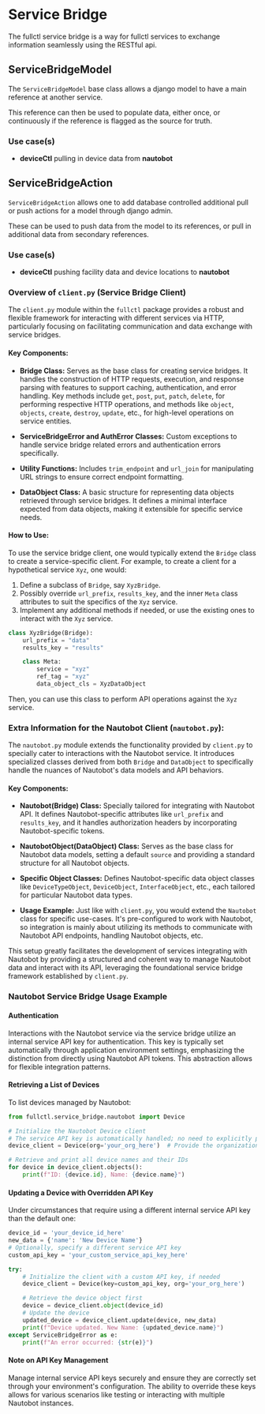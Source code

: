 # Service Bridge

The fullctl service bridge is a way for fullctl services to exchange information seamlessly using the RESTful api.

## ServiceBridgeModel

The `ServiceBridgeModel` base class allows a django model to have a main reference at another service.

This reference can then be used to populate data, either once, or continuously if the reference is flagged as the
source for truth.

### Use case(s)

- **deviceCtl** pulling in device data from **nautobot**

## ServiceBridgeAction

`ServiceBridgeAction` allows one to add database controlled additional pull or push actions for a model through django admin.

These can be used to push data from the model to its references, or pull in additional data from secondary references.

### Use case(s)

- **deviceCtl** pushing facility data and device locations to **nautobot**

### Overview of `client.py` (Service Bridge Client)

The `client.py` module within the `fullctl` package provides a robust and flexible framework for interacting with different services via HTTP, particularly focusing on facilitating communication and data exchange with service bridges.

#### Key Components:

- **Bridge Class:** Serves as the base class for creating service bridges. It handles the construction of HTTP requests, execution, and response parsing with features to support caching, authentication, and error handling. Key methods include `get`, `post`, `put`, `patch`, `delete`, for performing respective HTTP operations, and methods like `object`, `objects`, `create`, `destroy`, `update`, etc., for high-level operations on service entities.
- **ServiceBridgeError and AuthError Classes:** Custom exceptions to handle service bridge related errors and authentication errors specifically.

- **Utility Functions:** Includes `trim_endpoint` and `url_join` for manipulating URL strings to ensure correct endpoint formatting.

- **DataObject Class:** A basic structure for representing data objects retrieved through service bridges. It defines a minimal interface expected from data objects, making it extensible for specific service needs.

#### How to Use:

To use the service bridge client, one would typically extend the `Bridge` class to create a service-specific client. For example, to create a client for a hypothetical service `Xyz`, one would:

1. Define a subclass of `Bridge`, say `XyzBridge`.
2. Possibly override `url_prefix`, `results_key`, and the inner `Meta` class attributes to suit the specifics of the `Xyz` service.
3. Implement any additional methods if needed, or use the existing ones to interact with the `Xyz` service.

```python
class XyzBridge(Bridge):
    url_prefix = "data"
    results_key = "results"

    class Meta:
        service = "xyz"
        ref_tag = "xyz"
        data_object_cls = XyzDataObject
```

Then, you can use this class to perform API operations against the `Xyz` service.

### Extra Information for the Nautobot Client (`nautobot.py`):

The `nautobot.py` module extends the functionality provided by `client.py` to specially cater to interactions with the Nautobot service. It introduces specialized classes derived from both `Bridge` and `DataObject` to specifically handle the nuances of Nautobot's data models and API behaviors.

#### Key Components:

- **Nautobot(Bridge) Class:** Specially tailored for integrating with Nautobot API. It defines Nautobot-specific attributes like `url_prefix` and `results_key`, and it handles authorization headers by incorporating Nautobot-specific tokens.

- **NautobotObject(DataObject) Class:** Serves as the base class for Nautobot data models, setting a default `source` and providing a standard structure for all Nautobot objects.

- **Specific Object Classes:** Defines Nautobot-specific data object classes like `DeviceTypeObject`, `DeviceObject`, `InterfaceObject`, etc., each tailored for particular Nautobot data types.

- **Usage Example:** Just like with `client.py`, you would extend the `Nautobot` class for specific use-cases. It's pre-configured to work with Nautobot, so integration is mainly about utilizing its methods to communicate with Nautobot API endpoints, handling Nautobot objects, etc.

This setup greatly facilitates the development of services integrating with Nautobot by providing a structured and coherent way to manage Nautobot data and interact with its API, leveraging the foundational service bridge framework established by `client.py`.

### Nautobot Service Bridge Usage Example

#### Authentication

Interactions with the Nautobot service via the service bridge utilize an internal service API key for authentication. This key is typically set automatically through application environment settings, emphasizing the distinction from directly using Nautobot API tokens. This abstraction allows for flexible integration patterns.

#### Retrieving a List of Devices

To list devices managed by Nautobot:

```python
from fullctl.service_bridge.nautobot import Device

# Initialize the Nautobot Device client
# The service API key is automatically handled; no need to explicitly provide it here
device_client = Device(org='your_org_here')  # Provide the organization slug

# Retrieve and print all device names and their IDs
for device in device_client.objects():
    print(f"ID: {device.id}, Name: {device.name}")
```

#### Updating a Device with Overridden API Key

Under circumstances that require using a different internal service API key than the default one:

```python
device_id = 'your_device_id_here'
new_data = {'name': 'New Device Name'}
# Optionally, specify a different service API key
custom_api_key = 'your_custom_service_api_key_here'

try:
    # Initialize the client with a custom API key, if needed
    device_client = Device(key=custom_api_key, org='your_org_here')

    # Retrieve the device object first
    device = device_client.object(device_id)
    # Update the device
    updated_device = device_client.update(device, new_data)
    print(f"Device updated. New Name: {updated_device.name}")
except ServiceBridgeError as e:
    print(f"An error occurred: {str(e)}")
```

#### Note on API Key Management

Manage internal service API keys securely and ensure they are correctly set through your environment's configuration. The ability to override these keys allows for various scenarios like testing or interacting with multiple Nautobot instances.

